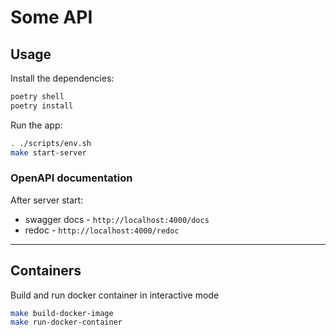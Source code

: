 # Some API

## Usage

Install the dependencies:

```bash
poetry shell
poetry install
```

Run the app:

```bash
. ./scripts/env.sh
make start-server
```

### OpenAPI documentation

After server start:

- swagger docs - `http://localhost:4000/docs`
- redoc - `http://localhost:4000/redoc`

---

## Containers

Build and run docker container in interactive mode

```bash
make build-docker-image
make run-docker-container
```
